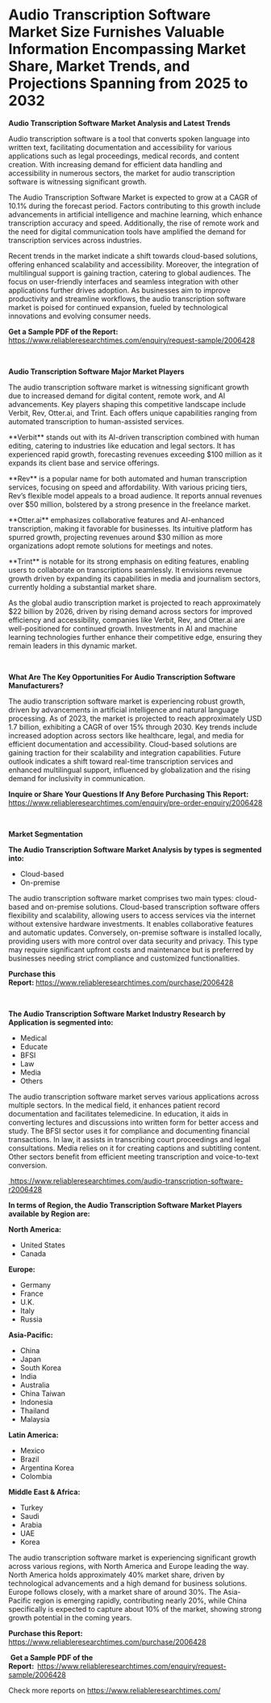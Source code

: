 <p><h1>Audio Transcription Software Market Size Furnishes Valuable Information Encompassing Market Share, Market Trends, and Projections Spanning from 2025 to 2032</h1></p><p><strong>Audio Transcription Software Market Analysis and Latest Trends</strong></p>
<p><p>Audio transcription software is a tool that converts spoken language into written text, facilitating documentation and accessibility for various applications such as legal proceedings, medical records, and content creation. With increasing demand for efficient data handling and accessibility in numerous sectors, the market for audio transcription software is witnessing significant growth.</p><p>The Audio Transcription Software Market is expected to grow at a CAGR of 10.1% during the forecast period. Factors contributing to this growth include advancements in artificial intelligence and machine learning, which enhance transcription accuracy and speed. Additionally, the rise of remote work and the need for digital communication tools have amplified the demand for transcription services across industries.</p><p>Recent trends in the market indicate a shift towards cloud-based solutions, offering enhanced scalability and accessibility. Moreover, the integration of multilingual support is gaining traction, catering to global audiences. The focus on user-friendly interfaces and seamless integration with other applications further drives adoption. As businesses aim to improve productivity and streamline workflows, the audio transcription software market is poised for continued expansion, fueled by technological innovations and evolving consumer needs.</p></p>
<p><strong>Get a Sample PDF of the Report:&nbsp;</strong> <a href="https://www.reliableresearchtimes.com/enquiry/request-sample/2006428?utm_campaign=2326&utm_medium=2&utm_source=Github&utm_content=ia&utm_term=10032025&utm_id=audio-transcription-software">https://www.reliableresearchtimes.com/enquiry/request-sample/2006428</a></p>
<p>&nbsp;</p>
<p><strong>Audio Transcription Software Major Market Players</strong></p>
<p><p>The audio transcription software market is witnessing significant growth due to increased demand for digital content, remote work, and AI advancements. Key players shaping this competitive landscape include Verbit, Rev, Otter.ai, and Trint. Each offers unique capabilities ranging from automated transcription to human-assisted services.</p><p>**Verbit** stands out with its AI-driven transcription combined with human editing, catering to industries like education and legal sectors. It has experienced rapid growth, forecasting revenues exceeding $100 million as it expands its client base and service offerings.</p><p>**Rev** is a popular name for both automated and human transcription services, focusing on speed and affordability. With various pricing tiers, Rev’s flexible model appeals to a broad audience. It reports annual revenues over $50 million, bolstered by a strong presence in the freelance market.</p><p>**Otter.ai** emphasizes collaborative features and AI-enhanced transcription, making it favorable for businesses. Its intuitive platform has spurred growth, projecting revenues around $30 million as more organizations adopt remote solutions for meetings and notes.</p><p>**Trint** is notable for its strong emphasis on editing features, enabling users to collaborate on transcriptions seamlessly. It envisions revenue growth driven by expanding its capabilities in media and journalism sectors, currently holding a substantial market share.</p><p>As the global audio transcription market is projected to reach approximately $22 billion by 2026, driven by rising demand across sectors for improved efficiency and accessibility, companies like Verbit, Rev, and Otter.ai are well-positioned for continued growth. Investments in AI and machine learning technologies further enhance their competitive edge, ensuring they remain leaders in this dynamic market.</p></p>
<p>&nbsp;</p>
<p><strong>What Are The Key Opportunities For Audio Transcription Software Manufacturers?</strong></p>
<p><p>The audio transcription software market is experiencing robust growth, driven by advancements in artificial intelligence and natural language processing. As of 2023, the market is projected to reach approximately USD 1.7 billion, exhibiting a CAGR of over 15% through 2030. Key trends include increased adoption across sectors like healthcare, legal, and media for efficient documentation and accessibility. Cloud-based solutions are gaining traction for their scalability and integration capabilities. Future outlook indicates a shift toward real-time transcription services and enhanced multilingual support, influenced by globalization and the rising demand for inclusivity in communication.</p></p>
<p><strong>Inquire or Share Your Questions If Any Before Purchasing This Report:</strong> <a href="https://www.reliableresearchtimes.com/enquiry/pre-order-enquiry/2006428?utm_campaign=2326&utm_medium=2&utm_source=Github&utm_content=ia&utm_term=10032025&utm_id=audio-transcription-software">https://www.reliableresearchtimes.com/enquiry/pre-order-enquiry/2006428</a></p>
<p>&nbsp;</p>
<p><strong>Market Segmentation</strong></p>
<p><strong>The Audio Transcription Software Market Analysis by types is segmented into:</strong></p>
<p><ul><li>Cloud-based</li><li>On-premise</li></ul></p>
<p><p>The audio transcription software market comprises two main types: cloud-based and on-premise solutions. Cloud-based transcription software offers flexibility and scalability, allowing users to access services via the internet without extensive hardware investments. It enables collaborative features and automatic updates. Conversely, on-premise software is installed locally, providing users with more control over data security and privacy. This type may require significant upfront costs and maintenance but is preferred by businesses needing strict compliance and customized functionalities.</p></p>
<p><strong>Purchase this Report:&nbsp;</strong><a href="https://www.reliableresearchtimes.com/purchase/2006428?utm_campaign=2326&utm_medium=2&utm_source=Github&utm_content=ia&utm_term=10032025&utm_id=audio-transcription-software">https://www.reliableresearchtimes.com/purchase/2006428</a></p>
<p>&nbsp;</p>
<p><strong>The Audio Transcription Software Market Industry Research by Application is segmented into:</strong></p>
<p><ul><li>Medical</li><li>Educate</li><li>BFSI</li><li>Law</li><li>Media</li><li>Others</li></ul></p>
<p><p>The audio transcription software market serves various applications across multiple sectors. In the medical field, it enhances patient record documentation and facilitates telemedicine. In education, it aids in converting lectures and discussions into written form for better access and study. The BFSI sector uses it for compliance and documenting financial transactions. In law, it assists in transcribing court proceedings and legal consultations. Media relies on it for creating captions and subtitling content. Other sectors benefit from efficient meeting transcription and voice-to-text conversion.</p></p>
<p><a href="https://www.reliableresearchtimes.com/audio-transcription-software-r2006428?utm_campaign=2326&utm_medium=2&utm_source=Github&utm_content=ia&utm_term=10032025&utm_id=audio-transcription-software">&nbsp;https://www.reliableresearchtimes.com/audio-transcription-software-r2006428</a></p>
<p><strong>In terms of Region, the Audio Transcription Software Market Players available by Region are:</strong></p>
<p>
    <p> <strong> North America: </strong>
        <ul>
            <li>United States</li>
            <li>Canada</li>
        </ul>
        </p> 
    <p> <strong> Europe: </strong>
        <ul>
            <li>Germany</li>
            <li>France</li>
            <li>U.K.</li>
            <li>Italy</li>
            <li>Russia</li>
        </ul>
        </p> 
    <p> <strong> Asia-Pacific: </strong>
        <ul>
            <li>China</li>
            <li>Japan</li>
            <li>South Korea</li>
            <li>India</li>
            <li>Australia</li>
            <li>China Taiwan</li>
            <li>Indonesia</li>
            <li>Thailand</li>
            <li>Malaysia</li>
        </ul>
        </p> 
    <p> <strong> Latin America: </strong>
        <ul>
            <li>Mexico</li>
            <li>Brazil</li>
            <li>Argentina Korea</li>
            <li>Colombia</li>
        </ul>
        </p> 
    <p> <strong> Middle East & Africa: </strong>
        <ul>
            <li>Turkey</li>
            <li>Saudi</li>
            <li>Arabia</li>
            <li>UAE</li>
            <li>Korea</li>
        </ul>
    </p>
    </p>
<p><p>The audio transcription software market is experiencing significant growth across various regions, with North America and Europe leading the way. North America holds approximately 40% market share, driven by technological advancements and a high demand for business solutions. Europe follows closely, with a market share of around 30%. The Asia-Pacific region is emerging rapidly, contributing nearly 20%, while China specifically is expected to capture about 10% of the market, showing strong growth potential in the coming years.</p></p>
<p><strong>Purchase this Report: </strong><a href="https://www.reliableresearchtimes.com/purchase/2006428?utm_campaign=2326&utm_medium=2&utm_source=Github&utm_content=ia&utm_term=10032025&utm_id=audio-transcription-software">https://www.reliableresearchtimes.com/purchase/2006428</a></p>
<p>&nbsp;<strong>Get a Sample PDF of the Report:&nbsp;&nbsp;</strong><a href="https://www.reliableresearchtimes.com/enquiry/request-sample/2006428?utm_campaign=2326&utm_medium=2&utm_source=Github&utm_content=ia&utm_term=10032025&utm_id=audio-transcription-software">https://www.reliableresearchtimes.com/enquiry/request-sample/2006428</a></p>
<p><strong></strong></p>
<p>Check more reports on <a href="https://www.reliableresearchtimes.com/?utm_campaign=2326&utm_medium=2&utm_source=Github&utm_content=ia&utm_term=10032025&utm_id=audio-transcription-software">https://www.reliableresearchtimes.com/</a></p>